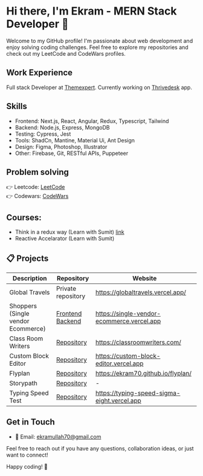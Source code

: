# Hi there, I'm Ekram - MERN Stack Developer 👋

Welcome to my GitHub profile! I'm passionate about web development and enjoy solving coding challenges. Feel free to explore my repositories and check out my LeetCode and CodeWars profiles.

## Work Experience

Full stack Developer at [Themexpert](https://www.themexpert.com/).
Currently working on [Thrivedesk](https://www.thrivedesk.com/) app.

## Skills

- Frontend: Next.js, React, Angular, Redux, Typescript, Tailwind
- Backend: Node.js, Express, MongoDB
- Testing: Cypress, Jest
- Tools: ShadCn, Mantine, Material Ui, Ant Design
- Design: Figma, Photoshop, Illustrator
- Other: Firebase, Git, RESTful APIs, Puppeteer

## Problem solving

👉 Leetcode: [LeetCode](https://leetcode.com/Ekram70/)
<br />
👉 Codewars: [CodeWars](https://www.codewars.com/users/Ekram70)

## Courses:
- Think in a redux way (Learn with Sumit) [link](https://learnwithsumit.com/certificates/verify/LWSCTXN-10IXRH7R)
- Reactive Accelarator (Learn with Sumit)

## 📋 Projects
<table>
<thead>
<tr>
<th>Description</th>
<th>Repository</th>
<th>Website</th>
</tr>
</thead>
<tbody>

<tr>
<td>Global Travels</td>
<td><a>Private repository</a></td>
<td><a href="https://globaltravels.vercel.app/" rel="nofollow">https://globaltravels.vercel.app/</a></td>
</tr>

<tr>
<td>Shoppers (Single vendor Ecommerce)</td>
<td>
  <a target="_" href="https://github.com/Ekram70/single_vendor_ecommerce">Frontend</a> 
  <br />
  <a target="_" href="https://github.com/Ekram70/single_vendor_backend">Backend</a>
</td>
<td><a href="https://single-vendor-ecommerce.vercel.app" rel="nofollow">https://single-vendor-ecommerce.vercel.app</a></td>
</tr>

<tr>
<td>Class Room Writers</td>
<td><a href="https://github.com/RizwanSuvo99/verse-voice">Repository</a></td>
<td><a href="https://classroomwriters.com/" rel="nofollow">https://classroomwriters.com/</a></td>
</tr>

<tr>
<td>Custom Block Editor</td>
<td><a href="https://github.com/Ekram70/custom_block_editor">Repository</a></td>
<td><a href="https://custom-block-editor.vercel.app" rel="nofollow">https://custom-block-editor.vercel.app</a></td>
</tr>

<tr>
<td>Flyplan</td>
<td><a href="https://github.com/Ekram70/flyplan">Repository</a></td>
<td><a href="https://ekram70.github.io/flyplan/" rel="nofollow">https://ekram70.github.io/flyplan/</a></td>
</tr>

<tr>
<td>Storypath</td>
<td><a href="https://github.com/Ekram70/storypath">Repository</a></td>
<td>-</td>
</tr>

<tr>
<td>Typing Speed Test</td>
<td><a href="https://github.com/Ekram70/typing-speed">Repository</a></td>
<td><a href="https://typing-speed-sigma-eight.vercel.app" rel="nofollow">https://typing-speed-sigma-eight.vercel.app</a></td>
</tr>

</tbody>
</table>

## Get in Touch

- 📧 Email: [ekramullah70@gmail.com](mailto:ekramullah70@gmail.com)

Feel free to reach out if you have any questions, collaboration ideas, or just want to connect!

Happy coding! 🚀
